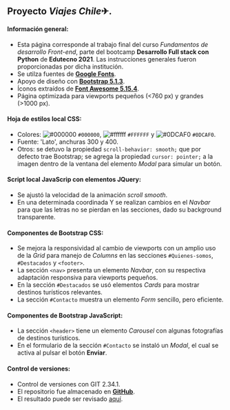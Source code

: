 ## Proyecto *Viajes Chile*✈.

#### Información general:
- Esta página corresponde al trabajo final del curso *Fundamentos de desarrollo Front-end*, parte del bootcamp **Desarrollo Full stack con Python** de **Edutecno 2021**. Las instrucciones generales fueron proporcionadas por dicha institución.
- Se utilza fuentes de [**Google Fonts**](https://fonts.google.com/).
- Apoyo de diseño con [**Bootstrap 5.1.3**](https://getbootstrap.com/).
- Íconos extraídos de [**Font Awesome 5.15.4**](https://fontawesome.com/).
- Página optimizada para viewports pequeños (<760 px) y grandes (>1000 px).

#### Hoja de estilos local CSS:
- Colores: ![#000000](https://via.placeholder.com/15/000000/000000?text=+) `#000000`, ![#ffffff](https://via.placeholder.com/15/ffffff/000000?text=+) `#FFFFFF` y ![#0DCAF0](https://via.placeholder.com/15/0dcaf0/000000?text=+) `#0DCAF0`.
- Fuente: 'Lato', anchuras 300 y 400.
- Otros: se detuvo la propiedad `scroll-behavior: smooth;` que por defecto trae Bootstrap; se agrega la propiedad `cursor: pointer;` a la imagen dentro de la ventana del elemento *Modal* para simular un botón.

#### Script local JavaScrip con elementos JQuery:
- Se ajustó la velocidad de la animación *scroll smooth*.
- En una determinada coordinada Y se realizan cambios en el *Navbar* para que las letras no se pierdan en las secciones, dado su background transparente.

#### Componentes de Bootstrap CSS:
- Se mejora la responsividad al cambio de viewports con un amplio uso de la *Grid* para manejo de *Columns* en las secciones `#Quienes-somos`, `#Destacados` y `<footer>`.
- La sección `<nav>` presenta un elemento *Navbar*, con su respectiva adaptación responsiva para viewports pequeños.
- En la sección `#Destacados` se usó elementos *Cards* para mostrar destinos turísticos relevantes.
- La sección `#Contacto` muestra un elemento *Form* sencillo, pero eficiente.

#### Componentes de Bootstrap JavaScript:
- La sección `<header>` tiene un elemento *Carousel* con algunas fotografías de destinos turísticos.
- En el formulario de la sección `#Contacto` se instaló un *Modal*, el cual se activa al pulsar el botón **Enviar**.

#### Control de versiones:
- Control de versiones con GIT 2.34.1.
- El repositorio fue almacenado en [**GitHub**](https://github.com/NestorPatricio/Travel-landpage-01).
- El resultado puede ser revisado [aquí](https://nestorpatricio.github.io/Travel-landpage-01/).
